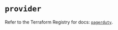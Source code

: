 # `provider`

Refer to the Terraform Registry for docs: [`pagerduty`](https://registry.terraform.io/providers/pagerduty/pagerduty/3.23.1/docs).
